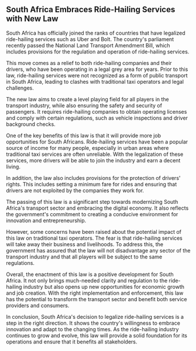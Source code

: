 ## South Africa Embraces Ride-Hailing Services with New Law

South Africa has officially joined the ranks of countries that have legalized ride-hailing services such as Uber and Bolt. The country's parliament recently passed the National Land Transport Amendment Bill, which includes provisions for the regulation and operation of ride-hailing services.

This move comes as a relief to both ride-hailing companies and their drivers, who have been operating in a legal grey area for years. Prior to this law, ride-hailing services were not recognized as a form of public transport in South Africa, leading to clashes with traditional taxi operators and legal challenges.

The new law aims to create a level playing field for all players in the transport industry, while also ensuring the safety and security of passengers. It requires ride-hailing companies to obtain operating licenses and comply with certain regulations, such as vehicle inspections and driver background checks.

One of the key benefits of this law is that it will provide more job opportunities for South Africans. Ride-hailing services have been a popular source of income for many people, especially in urban areas where traditional taxi services are often unreliable. With the legalization of these services, more drivers will be able to join the industry and earn a decent living.

In addition, the law also includes provisions for the protection of drivers' rights. This includes setting a minimum fare for rides and ensuring that drivers are not exploited by the companies they work for.

The passing of this law is a significant step towards modernizing South Africa's transport sector and embracing the digital economy. It also reflects the government's commitment to creating a conducive environment for innovation and entrepreneurship.

However, some concerns have been raised about the potential impact of this law on traditional taxi operators. The fear is that ride-hailing services will take away their business and livelihoods. To address this, the government has assured that the law will not disadvantage any sector of the transport industry and that all players will be subject to the same regulations.

Overall, the enactment of this law is a positive development for South Africa. It not only brings much-needed clarity and regulation to the ride-hailing industry but also opens up new opportunities for economic growth and job creation. With the right implementation and enforcement, this law has the potential to transform the transport sector and benefit both service providers and consumers.

In conclusion, South Africa's decision to legalize ride-hailing services is a step in the right direction. It shows the country's willingness to embrace innovation and adapt to the changing times. As the ride-hailing industry continues to grow and evolve, this law will provide a solid foundation for its operations and ensure that it benefits all stakeholders.